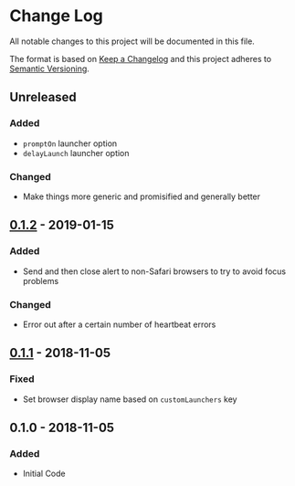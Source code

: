 # Change Log
All notable changes to this project will be documented in this file.

The format is based on [Keep a Changelog](http://keepachangelog.com/)
and this project adheres to [Semantic Versioning](http://semver.org/).

## Unreleased
### Added
- `promptOn` launcher option
- `delayLaunch` launcher option

### Changed
- Make things more generic and promisified and generally better

## [0.1.2] - 2019-01-15
### Added
- Send and then close alert to non-Safari browsers to try to avoid focus problems

### Changed
- Error out after a certain number of heartbeat errors

## [0.1.1] - 2018-11-05
### Fixed
- Set browser display name based on `customLaunchers` key

## 0.1.0 - 2018-11-05
### Added
- Initial Code

[0.1.2]: https://github.com/squarebracket/karma-selenium-grid-launcher/compare/0.1.1...0.1.2
[0.1.1]: https://github.com/squarebracket/karma-selenium-grid-launcher/compare/0.1.0...0.1.1
